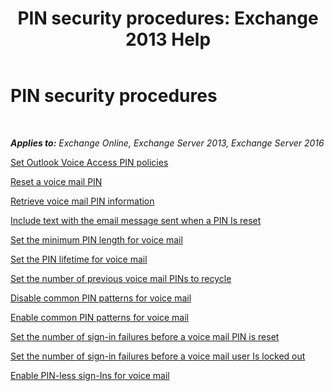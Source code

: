 ﻿---
title: 'PIN security procedures: Exchange 2013 Help'
TOCTitle: PIN security procedures
ms:assetid: 58e4b02e-dc99-46b8-a65d-d441bbfee8a9
ms:mtpsurl: https://technet.microsoft.com/en-us/library/JJ863110(v=EXCHG.150)
ms:contentKeyID: 50382996
ms.date: 12/10/2017
mtps_version: v=EXCHG.150
---

# PIN security procedures

 

_**Applies to:** Exchange Online, Exchange Server 2013, Exchange Server 2016_


[Set Outlook Voice Access PIN policies](set-outlook-voice-access-pin-policies-exchange-2013-help.md)

[Reset a voice mail PIN](reset-a-voice-mail-pin-exchange-2013-help.md)

[Retrieve voice mail PIN information](retrieve-voice-mail-pin-information-exchange-2013-help.md)

[Include text with the email message sent when a PIN Is reset](include-text-with-the-email-message-sent-when-a-pin-is-reset-exchange-2013-help.md)

[Set the minimum PIN length for voice mail](set-the-minimum-pin-length-for-voice-mail-exchange-2013-help.md)

[Set the PIN lifetime for voice mail](set-the-pin-lifetime-for-voice-mail-exchange-2013-help.md)

[Set the number of previous voice mail PINs to recycle](set-the-number-of-previous-voice-mail-pins-to-recycle-exchange-2013-help.md)

[Disable common PIN patterns for voice mail](disable-common-pin-patterns-for-voice-mail-exchange-2013-help.md)

[Enable common PIN patterns for voice mail](enable-common-pin-patterns-for-voice-mail-exchange-2013-help.md)

[Set the number of sign-in failures before a voice mail PIN is reset](set-the-number-of-sign-in-failures-before-a-voice-mail-pin-is-reset-exchange-2013-help.md)

[Set the number of sign-in failures before a voice mail user Is locked out](set-the-number-of-sign-in-failures-before-a-voice-mail-user-is-locked-out-exchange-2013-help.md)

[Enable PIN-less sign-Ins for voice mail](enable-pin-less-sign-ins-for-voice-mail-exchange-2013-help.md)

